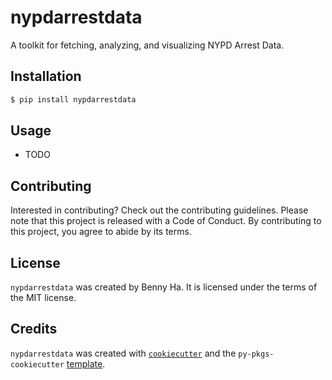 # nypdarrestdata

A toolkit for fetching, analyzing, and visualizing NYPD Arrest Data.

## Installation

```bash
$ pip install nypdarrestdata
```

## Usage

- TODO

## Contributing

Interested in contributing? Check out the contributing guidelines. Please note that this project is released with a Code of Conduct. By contributing to this project, you agree to abide by its terms.

## License

`nypdarrestdata` was created by Benny Ha. It is licensed under the terms of the MIT license.

## Credits

`nypdarrestdata` was created with [`cookiecutter`](https://cookiecutter.readthedocs.io/en/latest/) and the `py-pkgs-cookiecutter` [template](https://github.com/py-pkgs/py-pkgs-cookiecutter).
